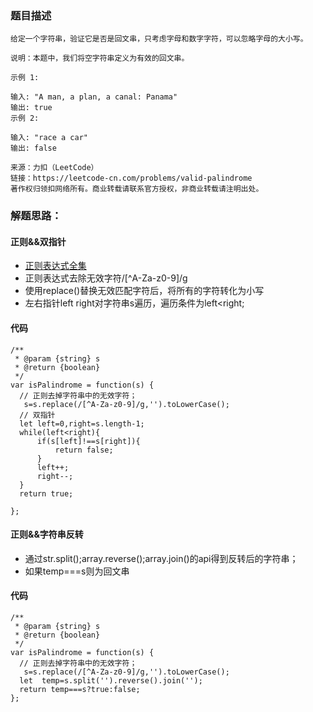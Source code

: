 ### 题目描述
```
给定一个字符串，验证它是否是回文串，只考虑字母和数字字符，可以忽略字母的大小写。

说明：本题中，我们将空字符串定义为有效的回文串。

示例 1:

输入: "A man, a plan, a canal: Panama"
输出: true
示例 2:

输入: "race a car"
输出: false

来源：力扣（LeetCode）
链接：https://leetcode-cn.com/problems/valid-palindrome
著作权归领扣网络所有。商业转载请联系官方授权，非商业转载请注明出处。

```

### 解题思路：
#### 正则&&双指针
* [正则表达式全集](https://tool.oschina.net/uploads/apidocs/jquery/regexp.html)
* 正则表达式去除无效字符/[^A-Za-z0-9]/g
* 使用replace()替换无效匹配字符后，将所有的字符转化为小写
* 左右指针left right对字符串s遍历，遍历条件为left<right;

#### 代码

```
/**
 * @param {string} s
 * @return {boolean}
 */
var isPalindrome = function(s) {
  // 正则去掉字符串中的无效字符；
   s=s.replace(/[^A-Za-z0-9]/g,'').toLowerCase();
  // 双指针
  let left=0,right=s.length-1;
  while(left<right){
      if(s[left]!==s[right]){
          return false;
      }
      left++;
      right--;
  }
  return true;

};

```
#### 正则&&字符串反转
* 通过str.split();array.reverse();array.join()的api得到反转后的字符串；
* 如果temp===s则为回文串

#### 代码
```
/**
 * @param {string} s
 * @return {boolean}
 */
var isPalindrome = function(s) {
  // 正则去掉字符串中的无效字符；
   s=s.replace(/[^A-Za-z0-9]/g,'').toLowerCase();
  let  temp=s.split('').reverse().join('');
  return temp===s?true:false;
};
```